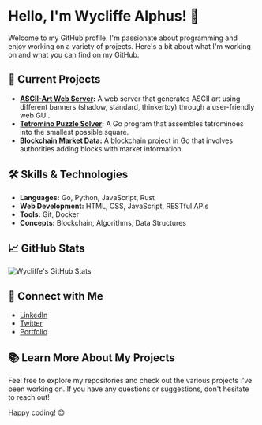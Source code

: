 # Hello, I'm Wycliffe Alphus! 👋

Welcome to my GitHub profile. I'm passionate about programming and enjoy working on a variety of projects. Here's a bit about what I'm working on and what you can find on my GitHub.

## 🚀 Current Projects

- **[ASCII-Art Web Server]():** A web server that generates ASCII art using different banners (shadow, standard, thinkertoy) through a user-friendly web GUI.
- **[Tetromino Puzzle Solver]():** A Go program that assembles tetrominoes into the smallest possible square.
- **[Blockchain Market Data]():** A blockchain project in Go that involves authorities adding blocks with market information.

## 🛠 Skills & Technologies

- **Languages:** Go, Python, JavaScript, Rust
- **Web Development:** HTML, CSS, JavaScript, RESTful APIs
- **Tools:** Git, Docker
- **Concepts:** Blockchain, Algorithms, Data Structures

## 📈 GitHub Stats

![Wycliffe's GitHub Stats](https://github-readme-stats.vercel.app/api?username=WycliffeAlphus&show_icons=true&hide_title=true&count_private=true&hide=prs)

## 🔗 Connect with Me

- [LinkedIn](https://www.linkedin.com/in/wycliffealphus/)
- [Twitter](https://twitter.com/wycliffealphus)
- [Portfolio](https://wycliffealphus.dev)

## 📚 Learn More About My Projects

Feel free to explore my repositories and check out the various projects I've been working on. If you have any questions or suggestions, don't hesitate to reach out!

Happy coding! 😊


